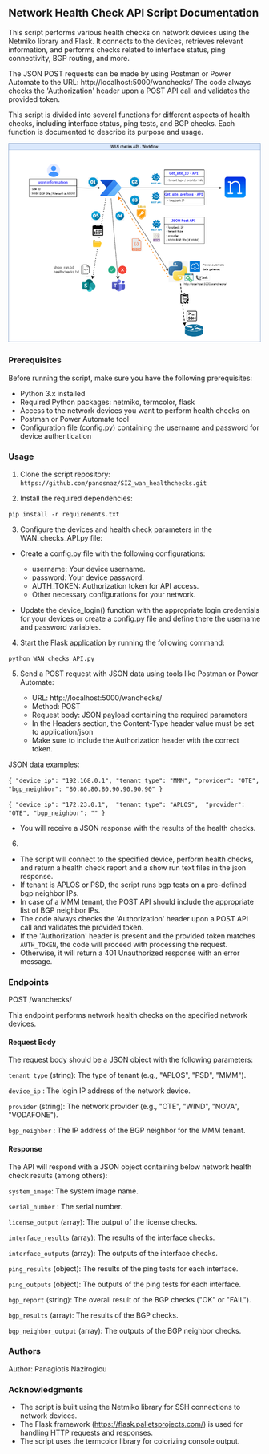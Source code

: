 ## **Network Health Check API Script Documentation** 

This script performs various health checks on network devices using the Netmiko library and Flask.
It connects to the devices, retrieves relevant information, and performs checks related to
interface status, ping connectivity, BGP routing, and more.

The JSON POST requests can be made by using Postman or Power Automate to the URL: http://localhost:5000/wanchecks/
The code always checks the 'Authorization' header upon a POST API call and validates the provided token.

This script is divided into several functions for different aspects of health checks, including
interface status, ping tests, and BGP checks. Each function is documented to describe its purpose
and usage.

![WAN_checks_API Diagram](https://github.com/panosnaz/SIZ_WAN_checks_API/blob/83fbef1f9af8a1eda2a810d28260e770c11e35a3/WAN%20checks%20API.png)
### **Prerequisites** 

Before running the script, make sure you have the following prerequisites:

- Python 3.x installed
- Required Python packages: netmiko, termcolor, flask
- Access to the network devices you want to perform health checks on
- Postman or Power Automate tool
- Configuration file (config.py) containing the username and password for device authentication

### **Usage** 

1. Clone the script repository:
`https://github.com/panosnaz/SIZ_wan_healthchecks.git`

2. Install the required dependencies:

`pip install -r requirements.txt`

3. Configure the devices and health check parameters in the WAN_checks_API.py file:

- Create a config.py file with the following configurations:
	- username: Your device username.
	- password: Your device password.
	- AUTH_TOKEN: Authorization token for API access.
	- Other necessary configurations for your network.
	
- Update the device_login() function with the appropriate login credentials for your devices or create a config.py file and define there the username and password variables.

4. Start the Flask application by running the following command:

`python WAN_checks_API.py`

5. Send a POST request with JSON data using tools like Postman or Power Automate:

	- URL: http://localhost:5000/wanchecks/
	- Method: POST
	- Request body: JSON payload containing the required parameters
	- In the Headers section, the Content-Type header value must be set to application/json 
	- Make sure to include the Authorization header with the correct token.

JSON data examples:

`
{
  "device_ip": "192.168.0.1",
  "tenant_type": "MMM",
  "provider": "OTE",
  "bgp_neighbor": "80.80.80.80,90.90.90.90"
}
`

`
{
"device_ip": "172.23.0.1", 
"tenant_type": "APLOS", 
"provider": "OTE",
"bgp_neighbor": ""
}
`

- You will receive a JSON response with the results of the health checks.


6. 
- The script will connect to the specified device, perform health checks, and return a health check report and a show run text files in the json response.
- If tenant is APLOS or PSD, the script runs bgp tests on a pre-defined bgp neighbor IPs. 
- In case of a MMM tenant, the POST API should include the appropriate list of BGP neighbor IPs.
- The code always checks the 'Authorization' header upon a POST API call and validates the provided token. 
- If the 'Authorization' header is present and the provided token matches `AUTH_TOKEN`, the code will proceed with processing the request. 
- Otherwise, it will return a 401 Unauthorized response with an error message.


	
### **Endpoints**

POST /wanchecks/

This endpoint performs network health checks on the specified network devices.

#### **Request Body**

The request body should be a JSON object with the following parameters:

`tenant_type` (string): The type of tenant (e.g., "APLOS", "PSD", "MMM").

`device_ip` : The login IP address of the network device.

`provider` (string): The network provider (e.g., "OTE", "WIND", "NOVA", "VODAFONE").

`bgp_neighbor` : The IP address of the BGP neighbor for the MMM tenant.


#### **Response**

The API will respond with a JSON object containing below network health check results (among others):

`system_image`: The system image name.

`serial_number` : The serial number.

`license_output` (array): The output of the license checks.

`interface_results` (array): The results of the interface checks.

`interface_outputs` (array): The outputs of the interface checks.

`ping_results` (object): The results of the ping tests for each interface.

`ping_outputs` (object): The outputs of the ping tests for each interface.

`bgp_report` (string): The overall result of the BGP checks ("OK" or "FAIL").

`bgp_results` (array): The results of the BGP checks.

`bgp_neighbor_output` (array): The outputs of the BGP neighbor checks.



### **Authors** 

Author: Panagiotis Naziroglou

### **Acknowledgments** 

- The script is built using the Netmiko library for SSH connections to network devices.
- The Flask framework (https://flask.palletsprojects.com/) is used for handling HTTP requests and responses.
- The script uses the termcolor library for colorizing console output.